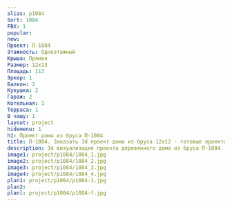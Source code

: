 ```yaml
---
alias: p1084
Sort: 1084
FBX: 1
popular: 
new: 
Проект: П-1084
Этажность: Одноэтажный
Крыша: Прямая
Размер: 12х13
Площадь: 113
Эркер: 1
Балкон: 2
Кукушка: 2
Гараж: 2
Котельная: 1
Терраса: 1
В чашу: 1
layout: project
hidemenu: 1
h1: Проект дома из бруса П-1084
title: П-1084. Заказать 3d проект дома из бруса 12х12 - готовые проекты
description: 3d визуализация проекта деревянного дома из бруса П-1084. Площадь 113 м2, размер 12х12. Вы можете внести любые изменения в проект.
image1: project/p1084/1084_1.jpg
image2: project/p1084/1084_2.jpg
image3: project/p1084/1084_3.jpg
image4: project/p1084/1084_4.jpg
plan1: project/p1084/p1084-1.jpg
plan2: 
planl: project/p1084/p1084-f.jpg
---
```

